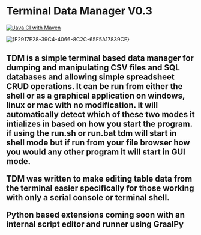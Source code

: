 <h1>Terminal Data Manager V0.3</h1>

[![Java CI with Maven](https://github.com/juliet-mike/Terminal-Data-Manager/actions/workflows/maven.yml/badge.svg?branch=master)](https://github.com/juliet-mike/Terminal-Data-Manager/actions/workflows/maven.yml)

![{F2917E28-39C4-4066-8C2C-65F5A17839CE}](https://github.com/user-attachments/assets/3c79a2c1-803e-4d56-a271-7bf70bd01993)



<h2> TDM is a simple terminal based data manager for dumping and manipulating CSV files and SQL databases and allowing simple spreadsheet CRUD operations.
It can be run from either the shell or as a graphical application on windows, linux or mac with no modification. it will automatically detect which of these two modes it intializes in based on how you start the program.  if using the run.sh or run.bat tdm will start in shell mode but if run from your file browser how you would any other program it will start in GUI mode.

TDM was written to make editing table data from the terminal easier specifically for those working with only a serial console or terminal shell.

Python based extensions coming soon with an internal script editor and runner using GraalPy<h2/> 
